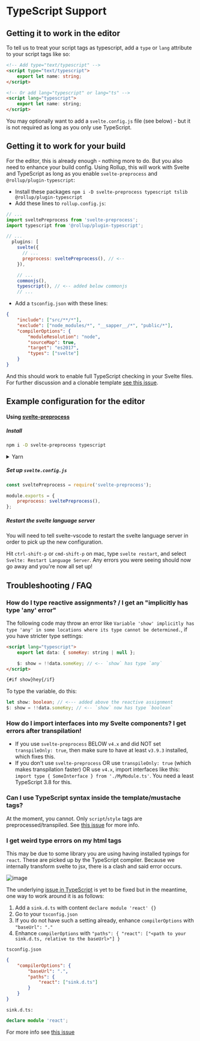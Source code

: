 # TypeScript Support

## Getting it to work in the editor

To tell us to treat your script tags as typescript, add a `type` or `lang` attribute to your script tags like so:

```html
<!-- Add type="text/typescript" -->
<script type="text/typescript">
    export let name: string;
</script>

<!-- Or add lang="typescript" or lang="ts" -->
<script lang="typescript">
    export let name: string;
</script>
```

You may optionally want to add a `svelte.config.js` file (see below) - but it is not required as long as you only use TypeScript.

## Getting it to work for your build

For the editor, this is already enough - nothing more to do. But you also need to enhance your build config. Using Rollup, this will work with Svelte and TypeScript as long as you enable `svelte-preprocess` and `@rollup/plugin-typescript`:

-   Install these packages `npm i -D svelte-preprocess typescript tslib @rollup/plugin-typescript`
-   Add these lines to `rollup.config.js`:

```js
// ...
import sveltePreprocess from 'svelte-preprocess';
import typescript from '@rollup/plugin-typescript';

// ...
  plugins: [
    svelte({
      // ...
      preprocess: sveltePreprocess(), // <--
    }),

    // ...
    commonjs(),
    typescript(), // <-- added below commonjs
    // ...
```

-   Add a `tsconfig.json` with these lines:

```json
{
    "include": ["src/**/*"],
    "exclude": ["node_modules/*", "__sapper__/*", "public/*"],
    "compilerOptions": {
        "moduleResolution": "node",
        "sourceMap": true,
        "target": "es2017",
        "types": ["svelte"]
    }
}
```

And this should work to enable full TypeScript checking in your Svelte files. For further discussion and a clonable template [see this issue](https://github.com/sveltejs/language-tools/issues/161).

## Example configuration for the editor

#### Using [svelte-preprocess](https://github.com/sveltejs/svelte-preprocess)

##### Install

```sh
npm i -D svelte-preprocess typescript
```

<details>
<summary>Yarn</summary>

```sh
yarn add --dev svelte-preprocess typescript
```

</details>

##### Set up `svelte.config.js`

```js
const sveltePreprocess = require('svelte-preprocess');

module.exports = {
    preprocess: sveltePreprocess(),
};
```

##### Restart the svelte language server

You will need to tell svelte-vscode to restart the svelte language server in order to pick up the new configuration.

Hit `ctrl-shift-p` or `cmd-shift-p` on mac, type `svelte restart`, and select `Svelte: Restart Language Server`. Any errors you were seeing should now go away and you're now all set up!

## Troubleshooting / FAQ

### How do I type reactive assignments? / I get an "implicitly has type 'any' error"

The following code may throw an error like `Variable 'show' implicitly has type 'any' in some locations where its type cannot be determined.`, if you have stricter type settings:

```html
<script lang="typescript">
    export let data: { someKey: string | null };

    $: show = !!data.someKey; // <-- `show` has type `any`
</script>

{#if show}hey{/if}
```

To type the variable, do this:

```ts
let show: boolean; // <--- added above the reactive assignment
$: show = !!data.someKey; // <-- `show` now has type `boolean`
```

### How do I import interfaces into my Svelte components? I get errors after transpilation!

-   If you use `svelte-preprocess` BELOW `v4.x` and did NOT set `transpileOnly: true`, then make sure to have at least `v3.9.3` installed, which fixes this.
-   If you don't use `svelte-preprocess` OR use `transpileOnly: true` (which makes transpilation faster) OR use `v4.x`, import interfaces like this: `import type { SomeInterface } from './MyModule.ts'`. You need a least TypeScript 3.8 for this.

### Can I use TypeScript syntax inside the template/mustache tags?

At the moment, you cannot. Only `script`/`style` tags are preprocessed/transpiled. See [this issue](https://github.com/sveltejs/svelte/issues/4701) for more info.

### I get weird type errors on my html tags

This may be due to some library you are using having installed typings for `react`. These are picked up by the TypeScript compiler. Because we internally transform svelte to jsx, there is a clash and said error occurs.

![image](https://user-images.githubusercontent.com/374638/85633868-72697280-b67a-11ea-8f8c-7fe2b4702339.png)

The underlying [issue in TypeScript](https://github.com/microsoft/TypeScript/issues/18588) is yet to be fixed but in the meantime, one way to work around it is as follows:

1. Add a `sink.d.ts` with content `declare module 'react' {}`
2. Go to your `tsconfig.json`
3. If you do not have such a setting already, enhance `compilerOptions` with `"baseUrl": "."`
4. Enhance `compilerOptions` with `"paths": { "react": ["<path to your sink.d.ts, relative to the baseUrl>"] }`

`tsconfig.json`

```json
{
    "compilerOptions": {
        "baseUrl": ".",
        "paths": {
            "react": ["sink.d.ts"]
        }
    }
}
```

`sink.d.ts:`

```ts
declare module 'react';
```

For more info see [this issue](https://github.com/sveltejs/language-tools/issues/228)
